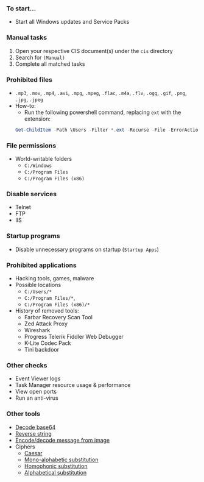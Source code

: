 ### To start...
* Start all Windows updates and Service Packs

### Manual tasks
1. Open your respective CIS document(s) under the `cis` directory
2. Search for `(Manual)`
3. Complete all matched tasks

### Prohibited files
* `.mp3`, `.mov`, `.mp4`, `.avi`, `.mpg`, `.mpeg`, `.flac`, `.m4a`, `.flv`, `.ogg`, `.gif`, `.png`, `.jpg`, `.jpeg`
* How-to:
	* Run the following powershell command, replacing `ext` with the extension:
	```powershell
	Get-ChildItem -Path \Users -Filter *.ext -Recurse -File -ErrorAction 'SilentlyContinue' | ForEach-Object { $_.FullName }
	```

### File permissions
* World-writable folders
	* `C:/Windows`
	* `C:/Program Files`
	* `C:/Program Files (x86)`

### Disable services
* Telnet
* FTP
* IIS

### Startup programs
* Disable unnecessary programs on startup (`Startup Apps`)

### Prohibited applications
* Hacking tools, games, malware
* Possible locations
	* `C:/Users/*`
	* `C:/Program Files/*`,
	* `C:/Program Files (x86)/*`
* History of removed tools:
	* Farbar Recovery Scan Tool
	* Zed Attack Proxy
	* Wireshark
	* Progress Telerik Fiddler Web Debugger
	* K-Lite Codec Pack
	* Tini backdoor

### Other checks
* Event Viewer logs
* Task Manager resource usage & performance
* View open ports
* Run an anti-virus

### Other tools
* [Decode base64](https://onlineutf8tools.com/convert-base64-to-utf8)
* [Reverse string](https://codebeautify.org/reverse-string)
* [Encode/decode message from image](https://stylesuxx.github.io/steganography/)
* Ciphers
	* [Caesar](https://www.boxentriq.com/code-breaking/caesar-cipher)
	* [Mono-alphabetic substitution](https://www.guballa.de/substitution-solver)
	* [Homophonic substitution](https://www.dcode.fr/homophonic-cipher)
	* [Alphabetical substitution](https://cryptii.com/pipes/alphabetical-substitution)